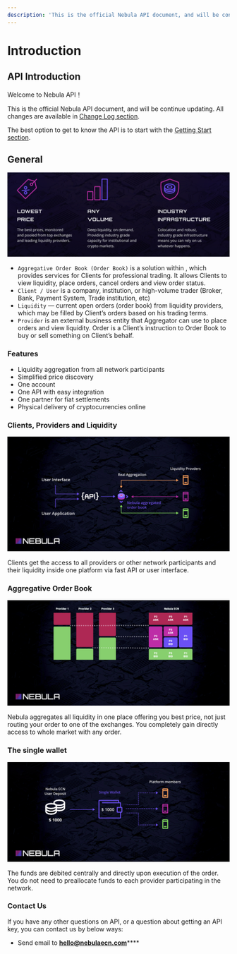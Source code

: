 ```yaml
---
description: 'This is the official Nebula API document, and will be continuously updated.'
---
```


# Introduction

## API Introduction

Welcome to Nebula API！

This is the official Nebula API document, and will be continue updating. All changes are available in [Change Log section](changel-log.md).

The best option to get to know the API is to start with the [Getting Start section](getting-start.md).

## General

![](.gitbook/assets/image%20%286%29.png)

* `Aggregative Order Book (Order Book)` is a solution within , which provides services for Clients for professional trading. It allows Clients to view liquidity, place orders, cancel orders and view order status.
* `Client / User` is a company, institution, or high-volume trader \(Broker, Bank, Payment System, Trade institution, etc\)
* `Liquidity` — current open orders \(order book\) from liquidity providers, which may be filled by Client’s orders based on his trading terms.
* `Provider` is an external business entity that Aggregator can use to place orders and view liquidity. Order is a Client’s instruction to Order Book to buy or sell something on Client’s behalf.

### Features

* Liquidity aggregation from all network participants
* Simplified price discovery
* One account 
* One API with easy integration
* One partner for fiat settlements
* Physical delivery of cryptocurrencies online

### Clients, Providers and Liquidity

![](.gitbook/assets/image%20%288%29.png)

Clients get the access to all providers or other network participants and their liquidity inside one platform via fast API or user interface.

### Aggregative Order Book

![](.gitbook/assets/image%20%287%29.png)

Nebula aggregates all liquidity in one place offering you best price, not just routing your order to one of the exchanges. You completely gain directly access to whole market with any order.

### The single wallet

![](.gitbook/assets/image%20%289%29.png)

The funds are debited centrally and directly upon execution of the order. You do not need to preallocate funds to each provider participating in the network.



### Contact Us <a id="contact-us"></a>

If you have any other questions on API, or a question about getting an API key,  you can contact us by below ways:

* Send email to [**hello@nebulaecn.com**](mailto:hello@nebulaecn.com)\*\*\*\*



